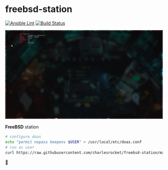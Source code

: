 # freebsd-station
[![Ansible Lint](https://github.com/charlesrocket/freebsd-station/workflows/Ansible%20Lint/badge.svg)](https://github.com/charlesrocket/freebsd-station/actions)
[![Build Status](https://api.cirrus-ci.com/github/charlesrocket/freebsd-station.svg?branch=master)](https://cirrus-ci.com/github/charlesrocket/freebsd-station)

![screenshot](screenshot.png)

**FreeBSD** station

```sh
# configure doas
echo "permit nopass keepenv $USER" > /usr/local/etc/doas.conf
# run as user
curl https://raw.githubusercontent.com/charlesrocket/freebsd-station/master/bootstrap | sh
```
🚧
